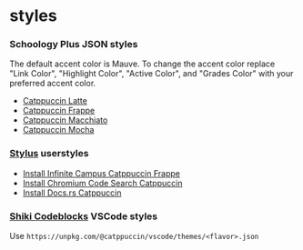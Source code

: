 # styles

### Schoology Plus JSON styles
The default accent color is Mauve. To change the accent color replace "Link Color", "Highlight Color", "Active Color", and "Grades Color" with your preferred accent color.
- [Catppuccin Latte](./splus/catppuccin-latte.json)
- [Catppuccin Frappe](./splus/catppuccin-frappe.json)
- [Catppuccin Macchiato](./splus/catppuccin-macchiato.json)
- [Catppuccin Mocha](./splus/catppuccin-mocha.json)

### [Stylus](https://github.com/openstyles/stylus) userstyles 
- [Install Infinite Campus Catppuccin Frappe](https://raw.githubusercontent.com/r58Playz/userstyles/master/infinitecampus.user.css)
- [Install Chromium Code Search Catppuccin](https://raw.githubusercontent.com/r58Playz/userstyles/master/codesearch.user.css)
- [Install Docs.rs Catppuccin](https://github.com/r58Playz/styles/raw/main/docs.rs.user.css)

### [Shiki Codeblocks](https://github.com/Vendicated/Vencord/tree/main/src/plugins/shikiCodeblocks.desktop) VSCode styles
Use `https://unpkg.com/@catppuccin/vscode/themes/<flavor>.json`
